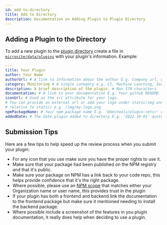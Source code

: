 ```yaml
---
id: add-to-directory
title: Add to Directory
description: Documentation on Adding Plugin to Plugin Directory
---
```


## Adding a Plugin to the Directory

To add a new plugin to the [plugin directory](https://devtools.khulnasoft.com/plugins)
create a file in
[`microsite/data/plugins`](https://github.com/khulnasoft/devtools/tree/master/microsite/data/plugins)
with your plugin's information. Example:

```yaml
---
title: Your Plugin
author: Your Name
authorUrl: # A link to information about the author E.g. Company url, github user profile, etc
category: Monitoring # A single category e.g. CI, Machine Learning, Services, Monitoring
description: A brief description of the plugin. # Max 170 characters
documentation: # A link to your documentation E.g. Your github README
iconUrl: # Used as the src attribute for your logo.
# You can provide an external url or add your logo under static/img and provide a path
# relative to static/ e.g. /img/my-logo.png
npmPackageName: # Your npm package name E.g. '@devtools/plugin-<etc>' quotes are required
addedDate: # The date plugin added to directory E.g. '2022-10-01' quotes are required
```

## Submission Tips

Here are a few tips to help speed up the review process when you submit your plugin:

- For any icon that you use make sure you have the proper rights to use it.
- Make sure that your package had been published on the NPM registry and that it's public.
- Make sure your package on NPM has a link back to your code repo, this helps provide confidence that it's the right package.
- Where possible, please use an [NPM scope](https://docs.npmjs.com/about-scopes) that matches either your Organization name or user name, this provides trust in the plugin
- If your plugin has both a frontend and backend link the documentation to the frontend package but make sure it mentioned needing to install the backend package.
- Where possible include a screenshot of the features in you plugin documentation, it really does help when deciding to use a plugin.
